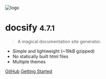 ![logo](_media/icon.svg)

# docsify <small>4.7.1</small>

> A magical documentation site generator.

* Simple and lightweight (~19kB gzipped)
* No statically built html files
* Multiple themes

[GitHub](https://github.com/docsifyjs/docsify/)
[Getting Started](#docsify)
